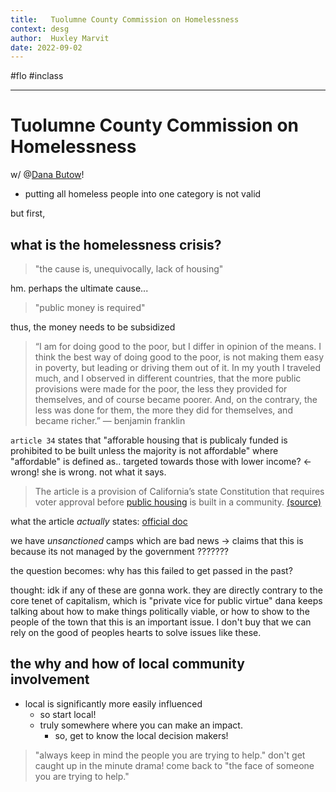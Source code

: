 ```yaml
---
title:   Tuolumne County Commission on Homelessness
context: desg
author:  Huxley Marvit
date: 2022-09-02
---
```


#flo  #inclass 

***

# Tuolumne County Commission on Homelessness
w/ @[Dana Butow](https://cafwd.org/news/housing-leader-finds-room-to-make-a-difference-in-homelessness-in-tuolumne-county/)!

- putting all homeless people into one category is not valid

but first,

## what is the homelessness crisis?

> "the cause is, unequivocally, lack of housing"

hm. perhaps the ultimate cause...

> "public money is required"

thus, the money needs to be subsidized

> “I am for doing good to the poor, but I differ in opinion of the means. I think the best way of doing good to the poor, is not making them easy in poverty, but leading or driving them out of it. In my youth I traveled much, and I observed in different countries, that the more public provisions were made for the poor, the less they provided for themselves, and of course became poorer. And, on the contrary, the less was done for them, the more they did for themselves, and became richer.” — benjamin franklin

`article 34` states that "afforable housing that is publicaly funded is prohibited to be built unless the majority is not affordable" where "affordable" is defined as.. targeted towards those with lower income? ← wrong! she is wrong. not what it says.

> The article is a provision of California’s state Constitution that requires voter approval before [public housing](https://www.latimes.com/business/story/2021-08-23/luxury-apartment-lower-rent-affordable-housing-california-middle-class) is built in a community. [(source)](https://www.latimes.com/california/story/2022-03-14/why-killing-article-34-on-affordable-housing-has-been-hard)

what the article *actually* states: [official doc](https://leginfo.legislature.ca.gov/faces/codes_displayText.xhtml?lawCode=CONS&division=&title=&part=&chapter=&article=XXXIV)

we have *unsanctioned* camps which are bad news
→ claims that this is because its not managed by the government
???????

the question becomes: why has this failed to get passed in the past?

thought: idk if any of these are gonna work. they are directly contrary to the core tenet of capitalism, which is "private vice for public virtue"
dana keeps talking about how to make things politically viable, or how to show to the people of the town that this is an important issue. I don't buy that we can rely on the good of peoples hearts to solve issues like these.


## the why and how of local community involvement

- local is significantly more easily influenced
	- so start local!
	- truly somewhere where you can make an impact.
		- so, get to know the local decision makers!

> "always keep in mind the people you are trying to help." 
> don't get caught up in the minute drama! come back to "the face of someone you are trying to help."










